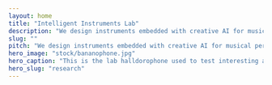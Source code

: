 ```yaml
---
layout: home
title: "Intelligent Instruments Lab"
description: "We design instruments embedded with creative AI for musical performance. New instruments for new music!"
slug: ""
pitch: "We design instruments embedded with creative AI for musical performance. New instruments for new music! Our aim is to build new expressive music technologies and apply those to understand ourselves as users of intelligent instruments and therefore understand AI more broadly."
hero_image: "stock/bananophone.jpg"
hero_caption: "This is the lab halldorophone used to test interesting algorithms. Click to see more projects!"
hero_slug: "research"
---
```



